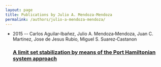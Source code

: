 ```yaml
---
layout: page
title: Publications by Julio A. Mendoza‐Mendoza
permalink: /authors/julio-a-mendoza-mendoza/
---
```


<ul class="post-list">
<li><span class='post-meta'>2015 -- Carlos Aguilar‐Ibañez, Julio A. Mendoza‐Mendoza, Juan C. Martinez, Jose de Jesus Rubio, Miguel S. Suarez‐Castanon</span><h3><a class='post-link' href='../../a-limit-set-stabilization-by-means-of-the-port-hamiltonian-system-approach'>A limit set stabilization by means of the Port Hamiltonian system approach</a></h3></li>

</ul>
